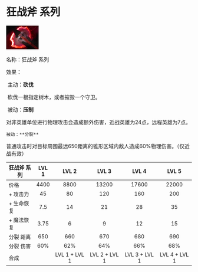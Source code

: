 # 狂战斧 系列



![](src/icon/mjz_battlefury.png)

名称：狂战斧 系列

效果：

​	主动：**砍伐**

​		砍伐一根指定树木，或者摧毁一个守卫。

​	被动：**压制**

​		对非英雄单位进行物理攻击会造成额外伤害，近战英雄为24点，远程英雄为7点。

 	被动：**分裂**

​		普通攻击时对目标周围最远650距离的锥形区域内敌人造成60%物理伤害。（仅近战有效）



| 狂战斧 系列 | LVL 1 |     LVL 2     |     LVL 3     |     LVL 4     |     LVL 5     |
| ----------- | :---: | :-----------: | :-----------: | :-----------: | :-----------: |
| 价格        | 4400  |     8800      |     13200     |     17600     |     22000     |
| + 攻击力    |  45   |      80       |      120      |      160      |      200      |
| + 生命恢复  |  7.5  |      14       |      21       |      28       |      35       |
| + 魔法恢复  | 3.75  |       6       |       9       |      12       |      15       |
| 分裂 距离   |  650  |      660      |      670      |      680      |      690      |
| 分裂 伤害   |  60%  |      62%      |      64%      |      66%      |      68%      |
| 合成        |       | LVL 1 + LVL 1 | LVL 2 + LVL 1 | LVL 3 + LVL 1 | LVL 4 + LVL 1 |







